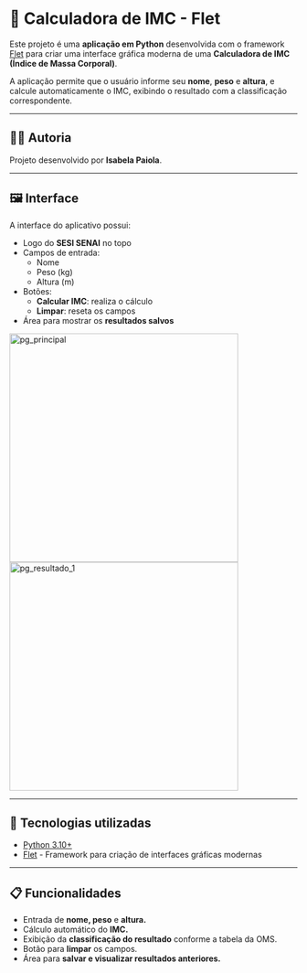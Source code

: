 # 🧮 Calculadora de IMC - Flet

Este projeto é uma **aplicação em Python** desenvolvida com o framework [Flet](https://flet.dev/) para criar uma interface gráfica moderna de uma **Calculadora de IMC (Índice de Massa Corporal)**.  

A aplicação permite que o usuário informe seu **nome**, **peso** e **altura**, e calcule automaticamente o IMC, exibindo o resultado com a classificação correspondente.

---

## 👩‍💻 Autoria
Projeto desenvolvido por **Isabela Paiola**.  

---

## 🖼 Interface
A interface do aplicativo possui:  
- Logo do **SESI SENAI** no topo  
- Campos de entrada:
  - Nome
  - Peso (kg)
  - Altura (m)
- Botões:
  - **Calcular IMC**: realiza o cálculo
  - **Limpar**: reseta os campos
- Área para mostrar os **resultados salvos**

<img src="https://github.com/user-attachments/assets/6c0bdd39-c55a-4400-86fd-2393ed073719" alt="pg_principal" width="400" />
<img src="https://github.com/user-attachments/assets/d010a4c8-2ae7-4a78-bde2-2897969d8264" alt="pg_resultado_1" width="400" />

---

## 🚀 Tecnologias utilizadas
- [Python 3.10+](https://www.python.org/)  
- [Flet](https://flet.dev/) - Framework para criação de interfaces gráficas modernas  

---

## 📋 Funcionalidades
- Entrada de **nome, peso** e **altura.**
- Cálculo automático do **IMC.**
- Exibição da **classificação do resultado** conforme a tabela da OMS.
- Botão para **limpar** os campos.
- Área para **salvar e visualizar resultados anteriores.**
